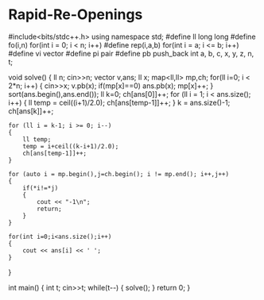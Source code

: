 # Rapid-Re-Openings

#include<bits/stdc++.h>
using namespace std;
#define ll long long
#define fo(i,n) for(int i = 0; i < n; i++)
#define rep(i,a,b) for(int i = a; i <= b; i++)
#define vi vector<int>
#define pi pair<int>
#define pb push_back
int a, b, c, x, y, z, n, t;

void solve() {
    ll n; 
    cin>>n;
    vector<ll> v,ans;
    ll x;
    map<ll,ll> mp,ch;
    for(ll i=0; i < 2*n; i++)
    {
        cin>>x;
        v.pb(x);
        if(mp[x]==0) ans.pb(x);
        mp[x]++;
    }
    sort(ans.begin(),ans.end());
    ll k=0;
    ch[ans[0]]++;
    for (ll i = 1; i < ans.size(); i++)
    {
        ll temp = ceil((i+1)/2.0);
        ch[ans[temp-1]]++;
    }
    k = ans.size()-1; ch[ans[k]]++;

    for (ll i = k-1; i >= 0; i--)
    {
        ll temp;
        temp = i+ceil((k-i+1)/2.0);
        ch[ans[temp-1]]++;
    }
    
    for (auto i = mp.begin(),j=ch.begin(); i != mp.end(); i++,j++)
    {
        if(*i!=*j)
        {
            cout << "-1\n";
            return;
        }
    }

    for(int i=0;i<ans.size();i++)
    {
        cout << ans[i] << ' ';
    }
    
}

int main() {
    int t;
    cin>>t;
    while(t--) {
        solve();
    }
    return 0;
}
